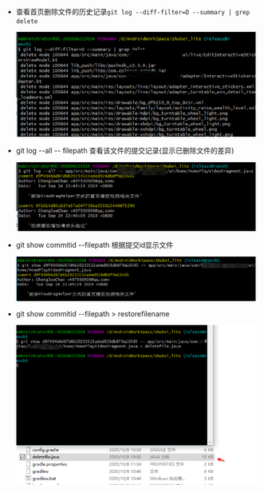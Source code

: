 - 查看首页删除文件的历史记录`git log --diff-filter=D --summary | grep delete`

  ![删除文件历史记录](pic\gitlog.png)

- git log --all --  filepath 查看该文件的提交记录(显示已删除文件的差异)

  ![文件的提交记录](pic\gitlog1.png)

- git show commitid --filepath 根据提交id显示文件

  ![git show commitid](pic\gitlog2.png)

- git show commitid --filepath > restorefilename

  ![恢复文件](pic\gitlog4.png)
